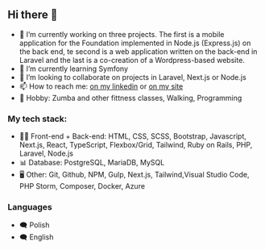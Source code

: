 ## Hi there 👋
- 🔭 I’m currently working on three projects. The first is a mobile application for the Foundation implemented in Node.js (Express.js) on the back end, te second is a web application written on the back-end in Laravel and the last is a co-creation of a Wordpress-based website.
- 🌱 I’m currently learning Symfony
- 👯 I’m looking to collaborate on projects in Laravel, Next.js or Node.js
- 📫 How to reach me: [on my linkedin](https://www.linkedin.com/in/aneta-mirgos/) or [on my site](https://portfolio-brisi.vercel.app/en)
- :palm_tree: Hobby: Zumba and other fittness classes, Walking, Programming
### My tech stack:
- :technologist: Front-end + Back-end:
 HTML, CSS, SCSS, Bootstrap, Javascript, Next.js, React, TypeScript, Flexbox/Grid, Tailwind, Ruby on Rails, PHP, Laravel, Node.js
- :bar_chart: Database:
PostgreSQL, MariaDB, MySQL
- :desktop_computer: Other:
Git, Github, NPM, Gulp, Next.js, Tailwind,Visual Studio Code, PHP Storm, Composer, Docker, Azure
### Languages
- :left_speech_bubble: Polish
- :left_speech_bubble: English

<!--
**anetagloc/anetagloc** is a ✨ _special_ ✨ repository because its `README.md` (this file) appears on your GitHub profile.

Here are some ideas to get you started:

- 🔭 I’m currently working on ...
- 🌱 I’m currently learning ...
- 👯 I’m looking to collaborate on ...
- 🤔 I’m looking for help with ...
- 💬 Ask me about ...
- 📫 How to reach me: ...
- 😄 Pronouns: ...
- ⚡ Fun fact: ...
-->
